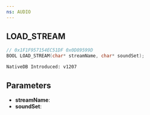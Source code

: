 ```yaml
---
ns: AUDIO
---
```

## LOAD_STREAM

```c
// 0x1F1F957154EC51DF 0x0D89599D
BOOL LOAD_STREAM(char* streamName, char* soundSet);
```

```
NativeDB Introduced: v1207
```

## Parameters
* **streamName**:
* **soundSet**:
